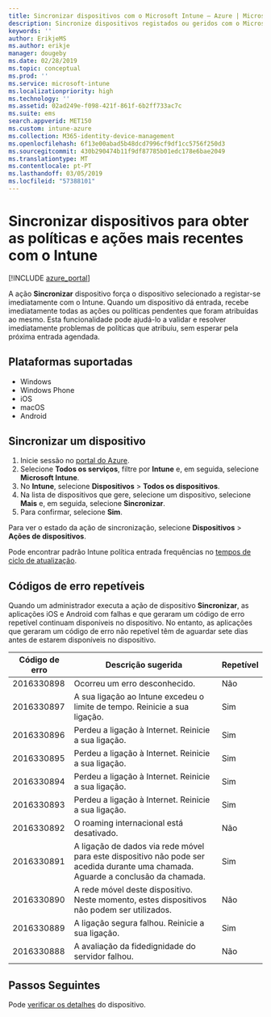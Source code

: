 ```yaml
---
title: Sincronizar dispositivos com o Microsoft Intune – Azure | Microsoft Docs
description: Sincronize dispositivos registados ou geridos com o Microsoft Intune para obter as políticas e ações mais recentes. Inclui os passos para sincronizar através do portal do Azure e lista os códigos de erro que podem ser repetidos.
keywords: ''
author: ErikjeMS
ms.author: erikje
manager: dougeby
ms.date: 02/28/2019
ms.topic: conceptual
ms.prod: ''
ms.service: microsoft-intune
ms.localizationpriority: high
ms.technology: ''
ms.assetid: 02ad249e-f098-421f-861f-6b2ff733ac7c
ms.suite: ems
search.appverid: MET150
ms.custom: intune-azure
ms.collection: M365-identity-device-management
ms.openlocfilehash: 6f13e00abad5b48dcd7996cf9df1cc5756f250d3
ms.sourcegitcommit: 430b290474b11f9df87785b01edc178e6bae2049
ms.translationtype: MT
ms.contentlocale: pt-PT
ms.lasthandoff: 03/05/2019
ms.locfileid: "57388101"
---
```

# <a name="sync-devices-to-get-the-latest-policies-and-actions-with-intune"></a>Sincronizar dispositivos para obter as políticas e ações mais recentes com o Intune


[!INCLUDE [azure_portal](./includes/azure_portal.md)]

A ação **Sincronizar** dispositivo força o dispositivo selecionado a registar-se imediatamente com o Intune. Quando um dispositivo dá entrada, recebe imediatamente todas as ações ou políticas pendentes que foram atribuídas ao mesmo. Esta funcionalidade pode ajudá-lo a validar e resolver imediatamente problemas de políticas que atribuiu, sem esperar pela próxima entrada agendada.

## <a name="supported-platforms"></a>Plataformas suportadas

- Windows
- Windows Phone
- iOS
- macOS
- Android

## <a name="sync-a-device"></a>Sincronizar um dispositivo

1. Inicie sessão no [portal do Azure](https://portal.azure.com).
2. Selecione **Todos os serviços**, filtre por **Intune** e, em seguida, selecione **Microsoft Intune**. 
3. No **Intune**, selecione **Dispositivos** > **Todos os dispositivos**.
4. Na lista de dispositivos que gere, selecione um dispositivo, selecione **Mais** e, em seguida, selecione **Sincronizar**.
5. Para confirmar, selecione **Sim**.

Para ver o estado da ação de sincronização, selecione **Dispositivos** > **Ações de dispositivos**.

Pode encontrar padrão Intune política entrada frequências no [tempos de ciclo de atualização](device-profiles.md).

## <a name="retryable-error-codes"></a>Códigos de erro repetíveis

Quando um administrador executa a ação de dispositivo **Sincronizar**, as aplicações iOS e Android com falhas e que geraram um código de erro repetível continuam disponíveis no dispositivo. No entanto, as aplicações que geraram um código de erro não repetível têm de aguardar sete dias antes de estarem disponíveis no dispositivo.


| Código de erro  | Descrição sugerida | Repetível |
|---|---|---|
| 2016330898 | Ocorreu um erro desconhecido. | Não |
| 2016330897 | A sua ligação ao Intune excedeu o limite de tempo. Reinicie a sua ligação. | Sim |
| 2016330896 | Perdeu a ligação à Internet. Reinicie a sua ligação. | Sim |
| 2016330895 | Perdeu a ligação à Internet. Reinicie a sua ligação. | Sim |
| 2016330894 | Perdeu a ligação à Internet. Reinicie a sua ligação. | Sim |
| 2016330893 | Perdeu a ligação à Internet. Reinicie a sua ligação. | Sim|
| 2016330892 | O roaming internacional está desativado. | Não|
| 2016330891 | A ligação de dados via rede móvel para este dispositivo não pode ser acedida durante uma chamada. Aguarde a conclusão da chamada. | Sim|
| 2016330890 | A rede móvel deste dispositivo. Neste momento, estes dispositivos não podem ser utilizados. | Não|
| 2016330889 | A ligação segura falhou. Reinicie a sua ligação. | Sim|
| 2016330888 | A avaliação da fidedignidade do servidor falhou. | Não|

## <a name="next-steps"></a>Passos Seguintes

Pode [verificar os detalhes](device-inventory.md) do dispositivo.
 
